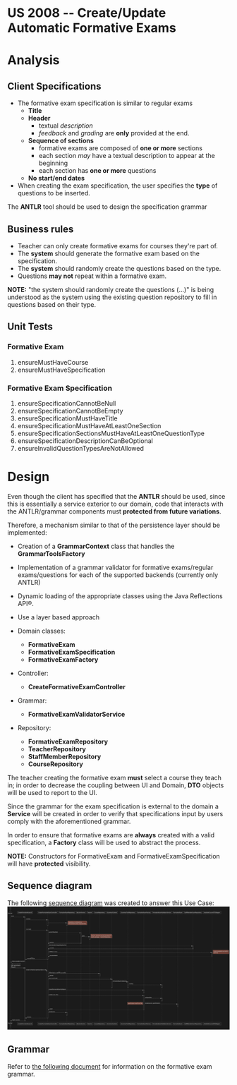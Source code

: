 US 2008 -- Create/Update Automatic Formative Exams
==================================================

# Analysis
## Client Specifications

- The formative exam specification is similar to regular exams
    + **Title**
    + **Header**
        * textual *description*
        * *feedback* and *grading* are **only** provided at the end.
    + **Sequence of sections**
        * formative exams are composed of **one or more** sections
        * each section *may* have a textual description to appear at the beginning
        * each section has **one or more** questions
    + **No start/end dates**
- When creating the exam specification, the user specifies the **type**
of questions to be inserted.

The **ANTLR** tool should be used to design the specification grammar
## Business rules

- Teacher can only create formative exams for courses they're part of.
- The **system** should generate the formative exam based on the specification.
- The **system** should randomly create the questions based on the type.
- Questions **may not** repeat within a formative exam.

**NOTE:** "the system should randomly create the questions (...)" is being understood as the
system using the existing question repository to fill in questions based on their type.

## Unit Tests

### Formative Exam

1. ensureMustHaveCourse
2. ensureMustHaveSpecification

### Formative Exam Specification

1. ensureSpecificationCannotBeNull
2. ensureSpecificationCannotBeEmpty
3. ensureSpecificationMustHaveTitle
3. ensureSpecificationMustHaveAtLeastOneSection
4. ensureSpecificationSectionsMustHaveAtLeastOneQuestionType
5. ensureSpecificationDescriptionCanBeOptional
6. ensureInvalidQuestionTypesAreNotAllowed


# Design

Even though the client has specified that the **ANTLR** should be used,
since this is essentially a service exterior to our domain, code that
interacts with the ANTLR/grammar components must **protected from future variations**.

Therefore, a mechanism similar to that of the persistence layer should be implemented:

- Creation of a **GrammarContext** class that handles the **GrammarToolsFactory**
- Implementation of a grammar validator for formative exams/regular exams/questions
for each of the supported backends (currently only ANTLR)
- Dynamic loading of the appropriate classes using the Java Reflections API®.

- Use a layer based approach
- Domain classes:
    + **FormativeExam**
    + **FormativeExamSpecification**
    + **FormativeExamFactory**
- Controller:
    + **CreateFormativeExamController**
- Grammar:
    + **FormativeExamValidatorService**
- Repository:
    + **FormativeExamRepository**
    + **TeacherRepository**
    + **StaffMemberRepository**
    + **CourseRepository**

The teacher creating the formative exam **must** select a course they teach in; in order to
decrease the coupling between UI and Domain, **DTO** objects will be used to report to the UI.

Since the grammar for the exam specification is external to the domain
a **Service** will be created in order to verify that specifications input by users
comply with the aforementioned grammar.

In order to ensure that formative exams are **always** created with a valid specification,
a **Factory** class will be used to abstract the process.

**NOTE:** Constructors for FormativeExam and FormativeExamSpecification
will have **protected** visibility.

## Sequence diagram

The following [sequence diagram](./sd.svg) was created to answer this Use Case:
![Sequence diagram](./sd.svg)

## Grammar

Refer to [the following document](./grammar-reference.md) for information on the formative exam grammar.
<!-- # Test Plan -->
